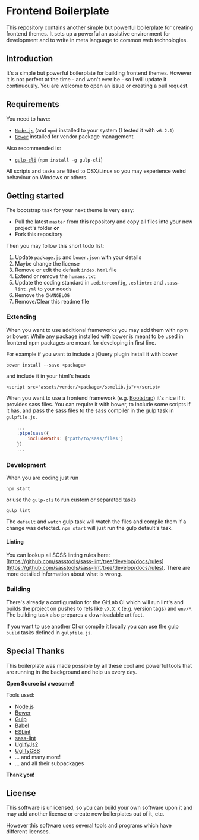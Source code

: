 # Frontend Boilerplate
This repository contains another simple but powerful boilerplate for creating frontend themes. 
It sets up a powerful an assistive environment for development and to write in meta language to common web technologies.

## Introduction
It's a simple but powerful boilerplate for building frontend themes. However it is not perfect 
at the time - and won't ever be - so I will update it continuously. You are welcome to open 
an issue or creating a pull request.

## Requirements
You need to have:
* [`Node.js`](https://nodejs.org/) (and `npm`) installed to your system (I tested it with `v6.2.1`)
* [`Bower`](https://bower.io/) installed for vendor package management

Also recommended is:
* [`gulp-cli`](https://www.npmjs.com/package/gulp-cli) (`npm install -g gulp-cli`)
  
All scripts and tasks are fitted to OSX/Linux so you may experience weird behaviour on Windows or others.

## Getting started
The bootstrap task for your next theme is very easy:
* Pull the latest `master` from this repository and copy all files into your new project's folder **or**
* Fork this repository

Then you may follow this short todo list:
1. Update `package.js` and `bower.json` with your details
2. Maybe change the license
3. Remove or edit the default `index.html` file
4. Extend or remove the `humans.txt`
5. Update the coding standard in `.editorconfig`, `.eslintrc` and `.sass-lint.yml` to your needs
6. Remove the `CHANGELOG`
7. Remove/Clear this readme file

### Extending
When you want to use additional frameworks you may add them with npm or bower. 
While any package installed with bower is meant to be used in frontend npm packages are 
meant for developing in first line.
 
For example if you want to include a jQuery plugin install it with bower
```
bower install --save <package>
```
and include it in your html's heads
```
<script src="assets/vendor/<package>/somelib.js"></script>
```

When you want to use a frontend framework (e.g. [Bootstrap](getbootstrap.com)) it's nice if 
it provides sass files. You can require it with bower, to include some scripts if it has, and 
pass the sass files to the sass compiler in the gulp task in `gulpfile.js`.
```JavaScript
	...
	.pipe(sass({
		includePaths: ['path/to/sass/files']
	})
	...
```

### Development
When you are coding just run
```
npm start
```
or use the `gulp-cli` to run custom or separated tasks
```
gulp lint
```

The `default` and `watch` gulp task will watch the files and compile them if a change was detected. 
`npm start` will just run the gulp default's task.

#### Linting
You can lookup all SCSS linting rules here: [https://github.com/sasstools/sass-lint/tree/develop/docs/rules](https://github.com/sasstools/sass-lint/tree/develop/docs/rules).
There are more detailed information about what is wrong.

### Building
There's already a configuration for the GitLab CI which will run lint's and builds the project 
on pushes to refs like `vX.X.X` (e.g. version tags) and `env/*`. The building task also prepares 
a downloadable artifact.

If you want to use another CI or compile it locally you can use the gulp `build` tasks defined in `gulpfile.js`.

## Special Thanks
This boilerplate was made possible by all these cool and powerful tools that are running in 
the background and help us every day.
 
**Open Source ist awesome!**

Tools used:
* [Node.js](https://nodejs.org/)
* [Bower](https://bower.io/)
* [Gulp](http://gulpjs.com/)
* [Babel](https://babeljs.io/)
* [ESLint](http://eslint.org/)
* [sass-lint](https://github.com/sasstools/sass-lint)
* [UglifyJs2](https://github.com/mishoo/UglifyJS2)
* [UglifyCSS](https://github.com/fmarcia/UglifyCSS)
* ... and many more!
* ... and all their subpackages

**Thank you!**

## License
This software is unlicensed, so you can build your own software upon it and may add another license 
or create new boilerplates out of it, etc.

However this software uses several tools and programs which have different licenses. 